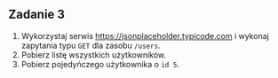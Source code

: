 ﻿## Zadanie 3

1. Wykorzystaj serwis https://jsonplaceholder.typicode.com i wykonaj zapytania typu `GET` dla zasobu `/users`.
1. Pobierz listę wszystkich użytkowników.
2. Pobierz pojedyńczego użytkownika o `id 5`.  








 

